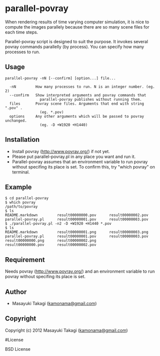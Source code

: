 # parallel-povray

When rendering results of time varying computer simulation, it is nice to compute the images parallely because there are so many scene files for each time steps.

Parallel-povray script is designed to suit the purpose. It invokes several povray commands parallelly (by process). You can specify how many processes to run.

## Usage

    parallel-povray -nN [--confirm] [option...] file...

      -nN         How many processes to run. N is an integer number. (eg. 2)
      --confirm   Show interpreted arguments and povray commands that
                    parallel-povray publishes without running them.
      files       Povray scene files. Arguments that end with string ".pov" .
                    (eg. *.pov)
      options     Any other arguments which will be passed to povray unchanged.
                    (eg. -D +W1920 +H1440)

## Installation

   * Install povray (http://www.povray.org/) if not yet.
   * Please put parallel-povray.pl in any place you want and run it.
   * Parallel-povray assumes that an environment variable to run povray without specifing its place is set. To confirm this, try "which povray" on terminal.

## Example

    $ cd parallel-povray
    $ which povray
    /path/to/povray
    $ ls
    README.markdown         result00000000.pov      result00000002.pov
    parallel-povray.pl      result00000001.pov      result00000003.pov
    $ ./parallel-povray.pl -n2 -D +W1920 +H1440 *.pov
    $ ls
    README.markdown         result00000001.png      result00000003.png
    parallel-povray.pl      result00000001.pov      result00000003.pov
    result00000000.png      result00000002.png
    result00000000.pov      result00000002.pov

## Requirement

Needs povray (http://www.povray.org/) and an environment variable to run povray without specifing its place is set.

## Author

* Masayuki Takagi (kamonama@gmail.com)

## Copyright

Copyright (c) 2012 Masayuki Takagi (kamonama@gmail.com)

#License

BSD License

